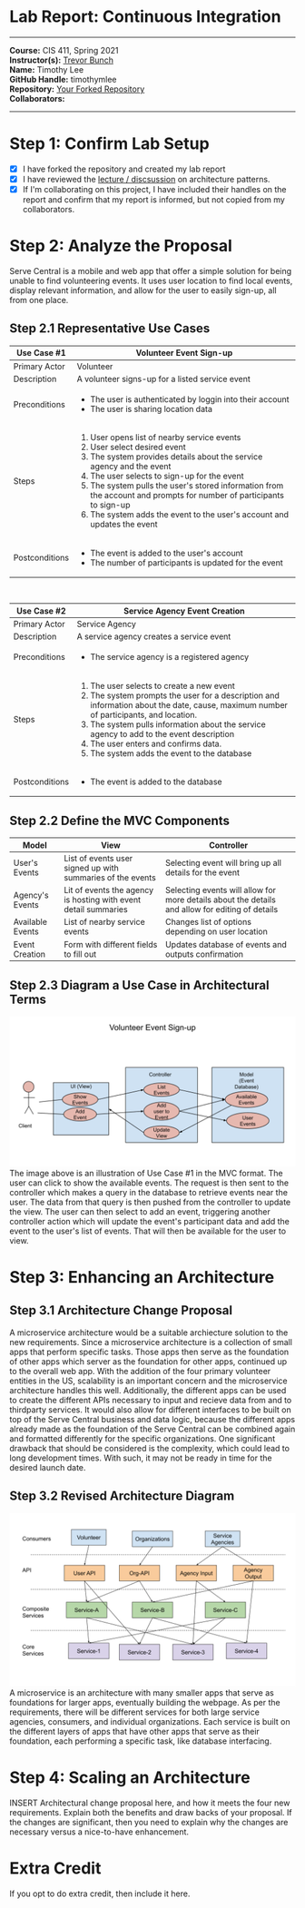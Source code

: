 # Lab Report: Continuous Integration
___
**Course:** CIS 411, Spring 2021  
**Instructor(s):** [Trevor Bunch](https://github.com/trevordbunch)  
**Name:** Timothy Lee  
**GitHub Handle:** timothymlee  
**Repository:** [Your Forked Repository](https://github.com/timothymlee/cis411_lab2_arch)  
**Collaborators:** 
___

# Step 1: Confirm Lab Setup
- [x] I have forked the repository and created my lab report
- [x] I have reviewed the [lecture / discsussion](../assets/04p1_SolutionArchitectures.pdf) on architecture patterns.
- [x] If I'm collaborating on this project, I have included their handles on the report and confirm that my report is informed, but not copied from my collaborators.

# Step 2: Analyze the Proposal
Serve Central is a mobile and web app that offer a simple solution for being unable to find volunteering events. It uses user location to find local events, display relevant information, and allow for the user to easily sign-up, all from one place.

## Step 2.1 Representative Use Cases  

| Use Case #1 | Volunteer Event Sign-up |
|---|---|
| Primary Actor | Volunteer |
| Description | A volunteer signs-up for a listed service event |
| Preconditions | <ul><li>The user is authenticated by loggin into their account</li><li>The user is sharing location data</li></ul> |
| Steps | <ol><li>User opens list of nearby service events</li><li>User select desired event</li><li>The system provides details about the service agency and the event</li><li>The user selects to sign-up for the event</li><li>The system pulls the user's stored information from the account and prompts for number of participants to sign-up</li><li>The system adds the event to the user's account and updates the event</li></ol> |
| Postconditions | <ul><li>The event is added to the user's account</li><li>The number of participants is updated for the event</li></ul>|

<br>

| Use Case #2 | Service Agency Event Creation |
|---|---|
| Primary Actor | Service Agency |
| Description | A service agency creates a service event|
| Preconditions | <ul><li>The service agency is a registered agency</li></ul> |
| Steps | <ol><li>The user selects to create a new event</li><li>The system prompts the user for a description and information about the date, cause, maximum number of participants, and location.</li><li>The system pulls information about the service agency to add to the event description</li><li>The user enters and confirms data.</li><li>The system adds the event to the database</li></ol> |
| Postconditions | <ul><li>The event is added to the database</li></ul> |

## Step 2.2 Define the MVC Components

| Model | View | Controller |
|---|---|---|
| User's Events | List of events user signed up with summaries of the events | Selecting event will bring up all details for the event |
| Agency's Events | Lit of events the agency is hosting with event detail summaries | Selecting events will allow for more details about the details and allow for editing of details |
| Available Events | List of nearby service events | Changes list of options depending on user location |
| Event Creation | Form with different fields to fill out | Updates database of events and outputs confirmation |

## Step 2.3 Diagram a Use Case in Architectural Terms
![Customer Event Sign Up Use Case](../assets/UseCaseDiagram.svg)
The image above is an illustration of Use Case #1 in the MVC format. The user can click to show the available events. The request is then sent to the controller which makes a query in the database to retrieve events near the user. The data from that query is then pushed from the controller to update the view. The user can then select to add an event, triggering another controller action which will update the event's participant data and add the event to the user's list of events. That will then be available for the user to view.

# Step 3: Enhancing an Architecture

## Step 3.1 Architecture Change Proposal
A microservice architecture would be a suitable archiecture solution to the new requirements. Since a microservice architecture is a collection of small apps that perform specific tasks. Those apps then serve as the foundation of other apps which server as the foundation for other apps, continued up to the overall web app. With the addition of the four primary volunteer entities in the US, scalability is an important concern and the microservice architecture handles this well. Additionally, the different apps can be used to create the different APIs necessary to input and recieve data from and to thirdparty services. It would also allow for different interfaces to be built on top of the Serve Central business and data logic, because  the different apps already made as the foundation of the Serve Central can be combined again and formatted differently for the specific organizations.
One significant drawback that should be considered is the complexity, which could lead to long development times. With such, it may not be ready in time for the desired launch date.

## Step 3.2 Revised Architecture Diagram
![Microservice Architecture Diagram](../assets/MicroserviceDiagram.svg)
A microservice is an architecture with many smaller apps that serve as foundations for larger apps, eventually building the webpage. As per the requirements, there will be different services for both large service agencies, consumers, and individual organizations. Each service is built on the different layers of apps that have other apps that serve as their foundation, each performing a specific task, like database interfacing.

# Step 4: Scaling an Architecture
INSERT Architectural change proposal here, and how it meets the four new requirements.  Explain both the benefits and draw backs of your proposal.  If the changes are significant, then you need to explain why the changes are necessary versus a nice-to-have enhancement.

# Extra Credit
If you opt to do extra credit, then include it here.
